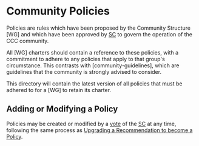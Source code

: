 # Community Policies

Policies are rules which have been proposed by the Community Structure [WG] and which have been approved by [SC] to govern the operation of the CCC community.

All [WG] charters should contain a reference to these policies, with a commitment to adhere to any policies that apply to that group's circumstance. This contrasts with [community-guidelines], which are guidelines that the community is strongly advised to consider.

This directory will contain the latest version of all policies that must be adhered to for a [WG] to retain its charter.

## Adding or Modifying a Policy

Policies may be created or modified by a [vote] of the [SC] at any time, following the same process as [Upgrading a Recommendation to become a Policy](../community-guidelines/README.md/#upgrading-a-recommendation-to-become-a-policy).

[SC]: ../governance/community-structure.md#steering-committee
[vote]: ../governance/steering/charter.md#voting
